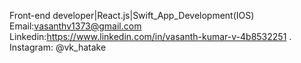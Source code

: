 Front-end developer|React.js|Swift_App_Development(IOS) 
Email:vasanthv1373@gmail.com
Linkedin:https://www.linkedin.com/in/vasanth-kumar-v-4b8532251 .
Instagram: @vk_hatake
